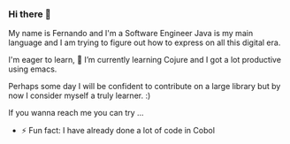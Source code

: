 ### Hi there 👋

My name is Fernando and I'm a Software Engineer Java is my main language and I am trying to figure out how to express on all this digital era.

I'm eager to learn, 🌱 I’m currently learning Cojure and I  got a lot productive using emacs.

Perhaps some day I will be confident to contribute on a large library but by now I consider myself a truly learner. :) 

If you wanna reach me you can try ...

- ⚡ Fun fact: I have already done a lot of code in Cobol 

<!--
**fernandovieira/fernandovieira** is a ✨ _special_ ✨ repository because its `README.md` (this file) appears on your GitHub profile.

Here are some ideas to get you started:

- 🔭 I’m currently working on ...
- 🌱 I’m currently learning ...
- 👯 I’m looking to collaborate on ...
- 🤔 I’m looking for help with ...
- 💬 Ask me about ...
- 📫 How to reach me: ...
- 😄 Pronouns: ...
- ⚡ Fun fact: ...
-->

